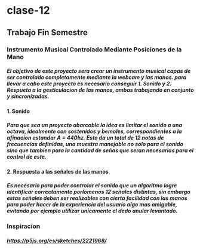 # clase-12

## Trabajo Fin Semestre

### Instrumento Musical Controlado Mediante Posiciones de la Mano

##### El objetivo de este proyecto sera crear un instrumento musical capas de ser controlado completamente mediante la webcam y las manos. para llevar a cabo este proyecto es necesario conseguir 1. Sonido y 2. Respueta a la gesticulacion de las manos, ambas trabajando en conjunto y sincronizadas.

#### 1. Sonido

##### Para que sea un proyecto abarcable la idea es limitar el sonido a una octava, idealmente con sostenidos y bemoles, correspondientes a la afinacion estandar A = 440hz. Esto da un total de 12 notas de frecuencias definidas, una muestra manejable no solo para el sonido sino que tambien para la cantidad de señas que seran necesarias para el control de este.

#### 2. Respuesta a las señales de las manos 

##### Es necesario para poder controlar el sonido que un algoritmo logre identificar correctamente porlomenos 12 señales distintas, sin embargo estas señales deben ser realizables con cierta facilidad con las manos para poder hacer de la experiencia del usuario algo mas amigable, evitando por ejemplo utilizar unicamente el dedo anular levantado.

### Inspiracion

##### <https://p5js.org/es/sketches/2221968/>
